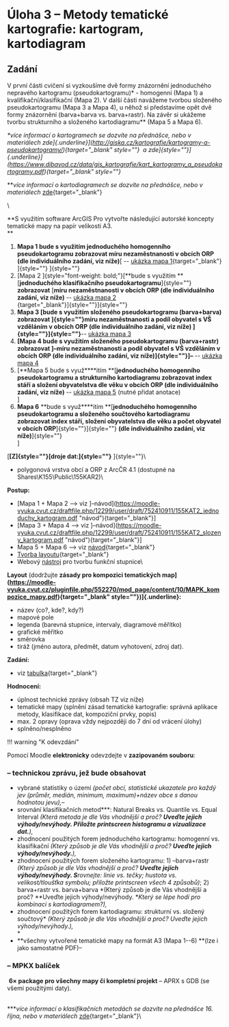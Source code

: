 # Úloha 3 – Metody tematické kartografie: kartogram, kartodiagram

## Zadání

V první části cvičení si vyzkoušíme dvě formy znázornění jednoduchého nepravého kartogramu (pseudokartogramu)\* - homogenní (Mapa 1) a kvalifikační/klasifikační (Mapa 2). V další části navážeme tvorbou složeného pseudokartogramu (Mapa 3 a Mapa 4), u něhož si představíme opět dvě formy znázornění (barva+barva vs. barva+rastr). Na závěr si ukážeme tvorbu strukturního a složeného kartodiagramu\*\* (Mapa 5 a Mapa 6). 

*\*více informací o kartogramech se dozvíte na přednášce, nebo v materiálech zde]{.underline}](http://giska.cz/kartografie/kartogramy-a-pseudokartogramy/){target="_blank" style=""}
 a zde]{style=""}]{.underline}](https://www.dibavod.cz/data/gis_kartografie/kart_kartogramy_a_pseudokartogramy.pdf){target="_blank" style=""}*

\*\**více informací o kartodiagramech se dozvíte na přednášce, nebo v materiálech* [zde](https://moodle-vyuka.cvut.cz/pluginfile.php/824551/mod_resource/content/0/kartodiagram_1.3.pdf){target="_blank"}

\

**S využitím software ArcGIS Pro vytvořte následující autorské koncepty tematické mapy na papír velikosti A3.\
**

1.  **Mapa 1 bude s využitím jednoduchého homogenního pseudokartogramu zobrazovat míru nezaměstnanosti v obcích ORP (dle individuálního zadání, viz níže)**[ -- [ukázka mapa 1](https://moodle-vyuka.cvut.cz/draftfile.php/12299/user/draft/752410911/K1.png "ukázka mapa 1"){target="_blank"}
    ]{style=""}
    ]{style=""}
2.  [Mapa 2 ]{style="font-weight: bold;"}[**bude s využitím **[**jednoduchého klasifikačního pseudokartogramu**]{style=""} **zobrazovat** [**míru nezaměstnanosti v obcích ORP (dle individuálního zadání, viz níže)** -- [ukázka mapa 2\
    ](https://moodle-vyuka.cvut.cz/draftfile.php/12299/user/draft/752410911/K2_.png "ukázka mapa 2"){target="_blank"}]{style=""}]{style=""}
3.  **Mapa 3 [bude s využitím složeného pseudokartogramu (barva+barva) zobrazovat ]{style=""}míru nezaměstnanosti a podíl obyvatel s VŠ vzděláním v obcích ORP (dle individuálního zadání, viz níže) ]{style=""}]{style=""}**-- [ukázka mapa 3](https://moodle-vyuka.cvut.cz/draftfile.php/12299/user/draft/752410911/L3.png)
4.  **[Mapa 4 bude s využitím složeného pseudokartogramu (barva+rastr) zobrazovat ]–míru nezaměstnanosti a podíl obyvatel s VŠ vzděláním v obcích ORP (dle individuálního zadání, viz níže)]{style=""}]–** -- [ukázka mapa 4\
    ](https://moodle-vyuka.cvut.cz/draftfile.php/12299/user/draft/752410911/L4%20%282%29.png?time=1729514478227)
5.  [**Mapa 5 bude s využ****itím **[**jednoduchého homogenního pseudokartogramu a strukturního kartodiagramu zobrazovat index stáří a složení obyvatelstva dle věku v obcích ORP (dle individuálního zadání, viz níže)** -- [ukázka mapa 5](https://moodle-vyuka.cvut.cz/draftfile.php/12299/user/draft/752410911/K5.png) (nutné přidat anotace)[\
    ](https://moodle-vyuka.cvut.cz/draftfile.php/12299/user/draft/752410911/K5.png)]
6.  **Mapa 6** **bude s využ****itím **[**jednoduchého
    homogenního pseudokartogramu a složeného součtového kartodiagramu zobrazovat index
    stáří, složení obyvatelstva dle věku a počet obyvatel** **v obcích ORP**]{style=""}]{style=""} **(dle individuálního
    zadání, viz níže)**]{style=""}\
    ]

[**[Z]{style=""}[droje dat:]{style=""}**
]{style=""}\

-   polygonová vrstva obcí a ORP z ArcČR 4.1 (dostupné na Shares\\K155\\Public\\155KAR2)\

**Postup:**

-   [Mapa 1 + Mapa 2 \--\> viz ]–návod](https://moodle-vyuka.cvut.cz/draftfile.php/12299/user/draft/752410911/155KAT2_jednoduchy_kartogram.pdf "návod"){target="_blank"}]
-   [Mapa 3 + Mapa 4 \--\> viz ]–návod](https://moodle-vyuka.cvut.cz/draftfile.php/12299/user/draft/752410911/155KAT2_slozeny_kartogram.pdf "návod"){target="_blank"}]
-   Mapa 5 + Mapa 6 \--\> viz [návod](https://moodle-vyuka.cvut.cz/draftfile.php/12299/user/draft/752410911/155KAT2_kartodiagram.pdf "návod"){target="_blank"}
-   [Tvorba layoutu](https://moodle-vyuka.cvut.cz/draftfile.php/12299/user/draft/752410911/layout_.pdf "Tvorba layoutu"){target="_blank"}
-   Webový [nástroj](https://radiat.pythonanywhere.com/) pro tvorbu funkční stupnice\



**Layout** (dodržujte **zásady pro kompozici tematických map](https://moodle-vyuka.cvut.cz/pluginfile.php/552270/mod_page/content/10/MAPK_kompozice_mapy.pdf){target="_blank" style=""})]{.underline}:**

-   název (co?, kde?, kdy?)
-   mapové pole
-   legenda (barevná stupnice, intervaly, diagramové měřítko)
-   grafické měřítko
-   směrovka
-   tiráž (jméno autora, předmět, datum vyhotovení, zdroj dat).

**Zadání:**
-   viz [tabulka](https://moodle-vyuka.cvut.cz/draftfile.php/12299/user/draft/752410911/%C3%9Aloha%202%20-%20zad%C3%A1n%C3%AD.pdf "tabulka"){target="_blank"}



**Hodnocení:**

-   úplnost technické zprávy (obsah TZ viz níže)
-   tematické mapy (splnění zásad tematické kartografie: správná aplikace metody, klasifikace dat, kompoziční prvky, popis)
-   max. 2 opravy (oprava vždy nejpozději do 7 dní od vrácení úlohy)
-   splněno/nesplněno


!!! warning "K odevzdání"

Pomocí Moodle **elektronicky** odevzdejte v **zazipovaném souboru**:

### **– technickou zprávu, jež bude obsahovat**

-   vybrané statistiky o území *(počet obcí, statistické ukazatele pro každý jev (průměr, medián, minimum, maximum)+název obce s danou hodnotou jevu),*–
-   srovnání klasifikačních metod\*\*\*: Natural Breaks vs. Quantile vs. Equal Interval *(*Která metoda je dle Vás vhodnější a proč? **Uveďte jejich výhody/nevýhody. Přiložte printscreen histogramu a vizualizace dat.***),*
-   zhodnocení použitých forem jednoduchého kartogramu: homogenní vs. klasifikační *(*Který způsob je dle Vás vhodnější a proč? **Uveďte jejich výhody/nevýhody.***),*
-   zhodnocení použitých forem složeného kartogramu: 1) –barva+rastr *(Který způsob je dle Vás vhodnější a proč? **Uveďte jejich výhody/nevýhody. S**rovnejte: linie vs. tečky; hustota vs. velikost/tloušťka symbolu; přiložte printscreen všech 4 způsobů)*; 2) barva+rastr vs. barva+barva *(Který způsob je dle Vás vhodnější a proč? **Uveďte jejich výhody/nevýhody. **Který se lépe hodí pro kombinaci s kartodiagramem?),*
-   zhodnocení použitých forem kartodiagramu: *s*trukturní vs. složený součtový* *(Který způsob je dle Vás vhodnější a proč? Uveďte jejich výhody/nevýhody.),*\
    *
-   **všechny vytvořené tematické mapy na formát A3 (Mapa 1--6) **(lze i jako samostatné PDF)–

### **– MPKX balíček**

 **6× package pro všechny mapy či kompletní projekt** – APRX s GDB (se všemi použitými daty).

\
\*\*\**více informací o klasifikačních metodách se dozvíte na přednášce 16. října, nebo v materiálech* [zde](https://moodle-vyuka.cvut.cz/draftfile.php/12299/user/draft/752410911/Metody%20klasifikace%20dat.pdf?time=1728417687788 "zde"){target="_blank"}\
